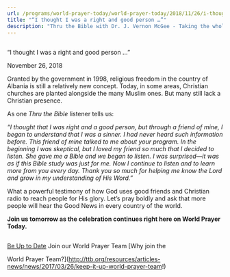 ```yaml
---
url: /programs/world-prayer-today/world-prayer-today/2018/11/26/i-thought-i-was-a-right-and-good-person
title: "“I thought I was a right and good person …”"
description: "Thru the Bible with Dr. J. Vernon McGee - Taking the whole Word to the whole world"
---
```







## 
 “I thought I was a right and good person …”


November 26, 2018




Granted by the government in 1998, religious freedom in the country of Albania is still a relatively new concept. Today, in some areas, Christian churches are planted alongside the many Muslim ones. But many still lack a Christian presence. 


As one *Thru the Bible* listener tells us:


*“I thought that I was right and a good person, but through a friend of mine, I began to understand that I was a sinner. I had never heard such information before. This friend of mine talked to me about your program. In the beginning I was skeptical, but I loved my friend so much that I decided to listen. She gave me a Bible and we began to listen. I was surprised—it was as if this Bible study was just for me. Now I continue to listen and to learn more from you every day. Thank you so much for helping me know the Lord and grow in my understanding of His Word.”*


What a powerful testimony of how God uses good friends and Christian radio to reach people for His glory. Let’s pray boldly and ask that more people will hear the Good News in every country of the world.


**Join us tomorrow as the celebration continues right here on World Prayer Today.**







## 




[Be Up to Date](http://feeds.feedburner.com/WorldPrayerToday "World Prayer Today RSS Feed")
Join our World Prayer Team
[Why join the  

World Prayer Team?](http://ttb.org/resources/articles-news/news/2017/03/26/keep-it-up-world-prayer-team!)




